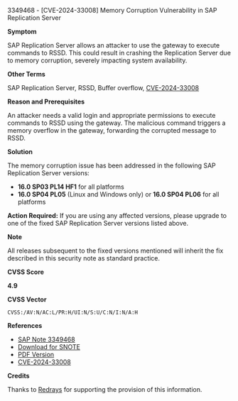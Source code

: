 3349468 - [CVE-2024-33008] Memory Corruption Vulnerability in SAP Replication Server

**Symptom**

SAP Replication Server allows an attacker to use the gateway to execute commands to RSSD. This could result in crashing the Replication Server due to memory corruption, severely impacting system availability.

**Other Terms**

SAP Replication Server, RSSD, Buffer overflow, [CVE-2024-33008](https://www.cve.org/CVERecord?id=CVE-2024-33008)

**Reason and Prerequisites**

An attacker needs a valid login and appropriate permissions to execute commands to RSSD using the gateway. The malicious command triggers a memory overflow in the gateway, forwarding the corrupted message to RSSD.

**Solution**

The memory corruption issue has been addressed in the following SAP Replication Server versions:

- **16.0 SP03 PL14 HF1** for all platforms
- **16.0 SP04 PL05** (Linux and Windows only) or **16.0 SP04 PL06** for all platforms

**Action Required:** If you are using any affected versions, please upgrade to one of the fixed SAP Replication Server versions listed above.

**Note**

All releases subsequent to the fixed versions mentioned will inherit the fix described in this security note as standard practice.

**CVSS Score**

**4.9**

**CVSS Vector**

`CVSS:/AV:N/AC:L/PR:H/UI:N/S:U/C:N/I:N/A:H`

**References**

- [SAP Note 3349468](https://me.sap.com/notes/3349468)
- [Download for SNOTE](https://notesdownloads.sap.com/note/0040000000549142024)
- [PDF Version](https://userapps.support.sap.com/sap/support/sfm/notes/print/0003349468?language=en-US&token=B8B19BBD5511FAC91E281624B4D5FF12)
- [CVE-2024-33008](https://www.cve.org/CVERecord?id=CVE-2024-33008)

**Credits**

Thanks to [Redrays](https://redrays.io) for supporting the provision of this information.